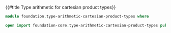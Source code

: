 {{#title  Type arithmetic for cartesian product types}}

```agda
module foundation.type-arithmetic-cartesian-product-types where

open import foundation-core.type-arithmetic-cartesian-product-types public
```
